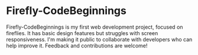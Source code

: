 # Firefly-CodeBeginnings
Firefly-CodeBeginnings is my first web development project, focused on fireflies. It has basic design features but struggles with screen responsiveness. I'm making it public to collaborate with developers who can help improve it. Feedback and contributions are welcome!
